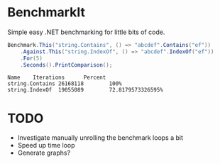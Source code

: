 BenchmarkIt
===========

Simple easy .NET benchmarking for little bits of code.

```csharp
Benchmark.This("string.Contains", () => "abcdef".Contains("ef"))
    .Against.This("string.IndexOf", () => "abcdef".IndexOf("ef"))
    .For(5)
    .Seconds().PrintComparison();
```
```
Name    Iterations      Percent
string.Contains 26168118        100%
string.IndexOf  19055089        72.8179573326595%
```


# TODO
* Investigate manually unrolling the benchmark loops a bit
* Speed up time loop
* Generate graphs?
